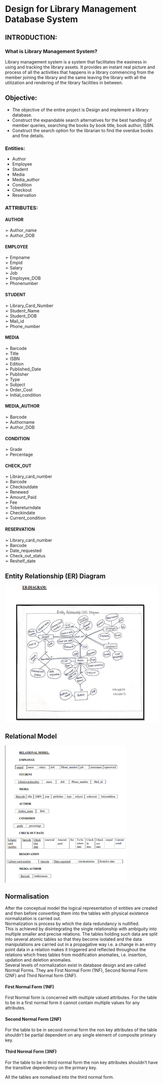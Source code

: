 # Design for Library Management Database System

## INTRODUCTION:
### What is Library Management System?
Library management system is a system that facilitates the easiness in using and tracking 
the library assets. It provides an instant real picture and process of all the activities that 
happens in a library commencing from the member joining the library and the same 
leaving the library with all the utilization and rendering of the library facilities in 
between.</br>
## Objective:
* The objective of the entire project is Design and implement a library database.</br>
* Construct the expandable search alternatives for the best handling of member queries, 
searching the books by book title, book author, ISBN.</br>
* Construct the search option for the librarian to find the overdue books and fine details.
### Entities:
* Author </br>
* Employee </br>
* Student </br>
* Media </br>
* Media_author </br>
* Condition </br>
* Checkout </br>
* Reservation </br>
### ATTRIBUTES:
#### AUTHOR
➢ Author_name </br>
➢ Author_DOB </br>
#### EMPLOYEE
➢ Empname </br>
➢ Empid </br>
➢ Salary </br>
➢ Job </br>
➢ Employee_DOB </br>
➢ Phonenumber </br>
#### STUDENT
➢ Library_Card_Number </br>
➢ Student_Name </br>
➢ Student_DOB </br>
➢ Mail_id </br>
➢ Phone_number </br>
#### MEDIA
➢ Barcode </br> 
➢ Title </br>
➢ ISBN </br>
➢ Edition </br> 
➢ Published_Date </br>
➢ Publisher </br>
➢ Type </br>
➢ Subject </br>
➢ Order_Cost </br>
➢ Initial_condition </br>
#### MEDIA_AUTHOR 
➢ Barcode </br>
➢ Authorname </br>
➢ Author_DOB</br>
#### CONDITION 
➢ Grade </br>
➢ Percentage </br>
#### CHECK_OUT 
➢ Library_card_number </br>
➢ Barcode </br>
➢ Checkoutdate </br>
➢ Renewed </br>
➢ Amount_Paid </br>
➢ Fee </br>
➢ Tobereturndate </br>
➢ Checkindate </br>
➢ Current_condition </br>
#### RESERVATION 
➢ Library_card_number </br>
➢ Barcode </br>
➢ Date_requested </br>
➢ Check_out_status </br>
➢ Reshelf_date

## Entity Relationship (ER) Diagram

<img src=https://github.com/swethareddy23/Design-for-Library-Management-Database-System/blob/main/ER%20Diagram.png  width='600' height='450' /></br>

## Relational Model

<img src= https://github.com/swethareddy23/Design-for-Library-Management-Database-System/blob/main/Relational%20Model.png  width='400' height='450' /></br>

## Normalisation

After the conceptual model the logical representation of entities are created and then before 
converting them into the tables with physical existence normalization is carried out. </br>
Normalization is process by which the data redundancy is nullified.</br>
This is achieved by disintegrating the single relationship with ambiguity into multiple 
smaller and precise relations. The tables holding such data are split into several atomic tables 
so that they become isolated and the data manipulations are carried out in a propagative way 
i.e. a change in an entry point data in a relation makes it triggered and reflected throughout 
the relations which frees tables from modification anomalies, i.e. insertion, updation and 
deletion anomalies.</br>
Several levels of normalization exist in database design and are called Normal Forms. They 
are First Normal Form (1NF), Second Normal Form (2NF) and Third Normal form (3NF).</br>
#### First Normal Form (1NF)
First Normal form is concerned with multiple valued attributes. For the table to be in a first 
normal form it cannot contain multiple values for any attributes.
#### Second Normal Form (2NF)
For the table to be in second normal form the non key attributes of the table shouldn’t be 
partial dependent on any single element of composite primary key.
#### Third Normal Form (3NF)
For the table to be in third normal form the non key attributes shouldn’t have the transitive 
dependency on the primary key.</br>

All the tables are nomalised into the third normal form.


